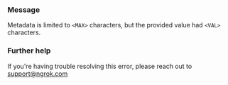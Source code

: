 
### Message
Metadata is limited to <code>&lt;MAX&gt;</code> characters, but the provided value had <code>&lt;VAL&gt;</code> characters.

### Further help
If you're having trouble resolving this error, please reach out to [support@ngrok.com](mailto:support@ngrok.com?subject=Help%20with%20ERR_NGROK_1915)

